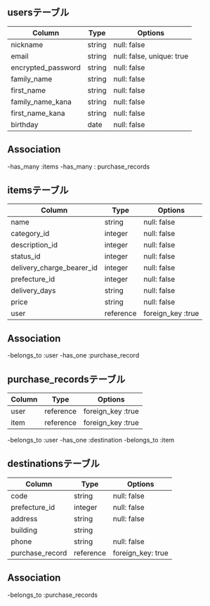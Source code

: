 ## usersテーブル

|Column                     |Type                       |Options                   |
|---------------------------|---------------------------|--------------------------|
|nickname                   |string                     |null: false               |
|email                      |string                     |null: false, unique: true |
|encrypted_password         |string                     |null: false               |
|family_name                |string                     |null: false               |
|first_name                 |string                     |null: false               |
|family_name_kana           |string                     |null: false               |
|first_name_kana            |string                     |null: false               |
|birthday                   |date                       |null: false               |

## Association
-has_many :items
-has_many : purchase_records




## itemsテーブル


|Column                     |Type                       |Options                   |
|---------------------------|---------------------------|--------------------------|
|name                       |string                     |null: false               |
|category_id                |integer                    |null: false               |
|description_id             |integer                    |null: false               |
|status_id                  |integer                    |null: false               |
|delivery_charge_bearer_id  |integer                    |null: false               |
|prefecture_id              |integer                    |null: false               |
|delivery_days              |string                     |null: false               |
|price                      |string                     |null: false               |
|user                       |reference                  |foreign_key :true         |

## Association
-belongs_to :user
-has_one :purchase_record



 ## purchase_recordsテーブル

|Column                     |Type                       |Options                   |
|---------------------------|---------------------------|--------------------------|
|user                       |reference                  |foreign_key :true         |
|item                       |reference                  |foreign_key :true         |

-belongs_to :user
-has_one :destination
-belongs_to :item


## destinationsテーブル

|Column                     |Type                       |Options                   |
|---------------------------|---------------------------|--------------------------|
|code                       |string                     |null: false               |
|prefecture_id              |integer                    |null: false               |
|address                    |string                     |null: false               |
|building                   |string                     |                          |
|phone                      |string                     |null: false               |
|purchase_record           |reference                  |foreign_key: true         |

## Association 
-belongs_to :purchase_records
